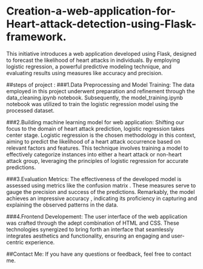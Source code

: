 # Creation-a-web-application-for-Heart-attack-detection-using-Flask-framework.
This initiative introduces a web application developed using Flask, designed to forecast the likelihood of heart attacks in individuals. By employing logistic regression, a powerful predictive modeling technique, and evaluating results using measures like accuracy and precision.

##steps of project :
###1.Data Preprocessing and Model Training:
The data employed in this project underwent preparation and refinement through the data_cleaning.ipynb notebook. Subsequently, the model_training.ipynb notebook was utilized to train the logistic regression model using the processed dataset.

###2.Building machine learning model for web application:
Shifting our focus to the domain of heart attack prediction, logistic regression takes center stage. Logistic regression is the chosen methodology in this context, aiming to predict the likelihood of a heart attack occurrence based on relevant factors and features. This technique involves training a model to effectively categorize instances into either a heart attack or non-heart attack group, leveraging the principles of logistic regression for accurate predictions.

###3.Evaluation Metrics:
The effectiveness of the developed model is assessed using metrics like the confusion matrix . These measures serve to gauge the precision and success of the predictions. Remarkably, the model achieves an impressive accuracy , indicating its proficiency in capturing and explaining the observed patterns in the data.

###4.Frontend Developement:
The user interface of the web application was crafted through the adept combination of HTML and CSS. These technologies synergized to bring forth an interface that seamlessly integrates aesthetics and functionality, ensuring an engaging and user-centric experience.

##Contact Me:
If you have any questions or feedback, feel free to contact me.

